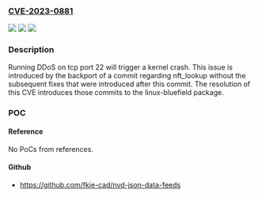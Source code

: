 ### [CVE-2023-0881](https://cve.mitre.org/cgi-bin/cvename.cgi?name=CVE-2023-0881)
![](https://img.shields.io/static/v1?label=Product&message=Ubuntu%20package%20linux-bluefield&color=blue)
![](https://img.shields.io/static/v1?label=Version&message=5.4.0-1001.2%3C%205.4.0-1058.64%20&color=brighgreen)
![](https://img.shields.io/static/v1?label=Vulnerability&message=CWE-20%20Improper%20Input%20Validation&color=brighgreen)

### Description

Running DDoS on tcp port 22 will trigger a kernel crash. This issue is introduced by the backport of a commit regarding nft_lookup without the subsequent fixes that were introduced after this commit. The resolution of this CVE introduces those commits to the linux-bluefield package.

### POC

#### Reference
No PoCs from references.

#### Github
- https://github.com/fkie-cad/nvd-json-data-feeds

